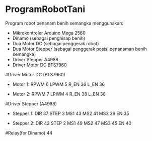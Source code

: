# ProgramRobotTani
Program robot penanam benih semangka menggunakan:
- Mikrokontroler Arduino Mega 2560
- Dinamo (sebagai penghisap benih)
- Dua Motor DC (sebagai penggerak robot)
- Dua Motor Stepper (sebagai penggerak posisi penanaman benih semangka)
- Driver Stepper A4988
- Driver Motor DC BTS7960  

#Driver Motor DC (BTS7960)
- Motor 1:
RPWM 6
LPWM 5
R_EN 36
L_EN 36

- Motor 2:
RPWM 7
LPWM 4
R_EN 38
L_EN 38

#Driver Stepper (A4988)
- Stepper 1:
DIR 37
STEP 3
MS1 43
MS2 41
MS3 39
EN 35

- Stepper 2:
DIR 42
STEP 2
MS1 49
MS2 47
MS3 45
EN 40

#Relay(for Dinamo) 44
